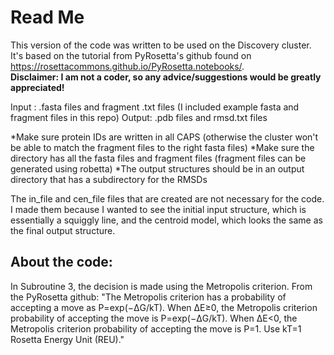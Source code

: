 # Read Me

This version of the code was written to be used on the Discovery cluster. It's based on the tutorial from PyRosetta's github found on https://rosettacommons.github.io/PyRosetta.notebooks/.  
**Disclaimer: I am not a coder, so any advice/suggestions would be greatly appreciated!** 

Input : .fasta files and fragment .txt files  (I included example fasta and fragment files in this repo)
Output: .pdb files and rmsd.txt files

*Make sure protein IDs are written in all CAPS (otherwise the cluster won't be able to match the fragment files to the right fasta files) 
*Make sure the directory has all the fasta files and fragment files (fragment files can be generated using robetta) 
*The output structures should be in an output directory that has a subdirectory for the RMSDs



The in_file and cen_file files that are created are not necessary for the code. I made them because I wanted to see the initial input structure, which is essentially a squiggly line, and the centroid model, which looks the same as the final output structure. 



## About the code:

In Subroutine 3, the decision is made using the Metropolis criterion. From the PyRosetta github: 
  "The Metropolis criterion has a probability of accepting a move as P=exp(−ΔG/kT). When ΔE≥0, the Metropolis criterion probability of accepting the move is P=exp(−ΔG/kT). When ΔE<0, the Metropolis criterion probability of accepting the move is P=1. Use kT=1 Rosetta Energy Unit (REU)."
